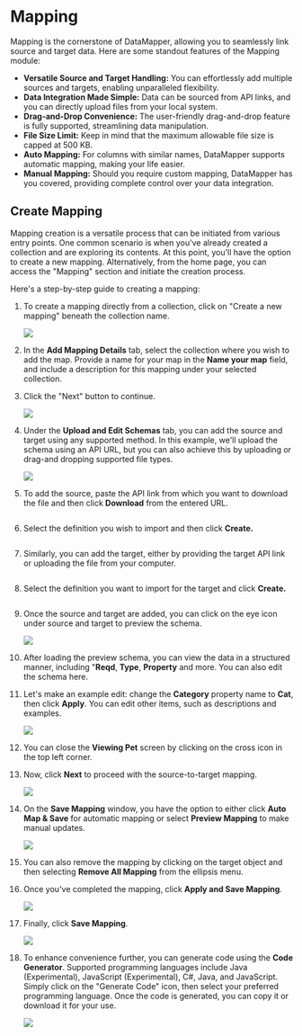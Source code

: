 # Mapping

Mapping is the cornerstone of DataMapper, allowing you to seamlessly link source and target data. Here are some standout features of the Mapping module:

* **Versatile Source and Target Handling:** You can effortlessly add multiple sources and targets, enabling unparalleled flexibility.
* **Data Integration Made Simple:** Data can be sourced from API links, and you can directly upload files from your local system.
* **Drag-and-Drop Convenience:** The user-friendly drag-and-drop feature is fully supported, streamlining data manipulation.
* **File Size Limit:** Keep in mind that the maximum allowable file size is capped at 500 KB.
* **Auto Mapping:** For columns with similar names, DataMapper supports automatic mapping, making your life easier.
* **Manual Mapping:** Should you require custom mapping, DataMapper has you covered, providing complete control over your data integration.

## Create Mapping

Mapping creation is a versatile process that can be initiated from various entry points. One common scenario is when you've already created a collection and are exploring its contents. At this point, you'll have the option to create a new mapping. Alternatively, from the home page, you can access the "Mapping" section and initiate the creation process.

Here's a step-by-step guide to creating a mapping:

1. To create a mapping directly from a collection, click on "Create a new mapping" beneath the collection name.

   ![](media/create-new-mapping.png)

2. In the **Add Mapping Details** tab, select the collection where you wish to add the map. Provide a name for your map in the **Name your map** field, and include a description for this mapping under your selected collection.

3. Click the "Next" button to continue.

   ![](media/add-mapping-details1.png)

4. Under the **Upload and Edit Schemas** tab, you can add the source and target using any supported method. In this example, we'll upload the schema using an API URL, but you can also achieve this by uploading or drag-and dropping supported file types.

   ![](media/upload-schema.png)
    
5. To add the source, paste the API link from which you want to download the file and then click **Download** from the entered URL.

   <div align="left">

   <img src="media/add-source.png" alt="">

   </div>
    
6. Select the definition you wish to import and then click **Create.**

   <div align="left">

   <img src="media/create-source-deffination.png" alt="">

   </div>
7. Similarly, you can add the target, either by providing the target API link or uploading the file from your computer.
    
   <div align="left">

   <img src="media/add-target.png" alt="">

   </div>
    
8. Select the definition you want to import for the target and click **Create.**

   <div align="left">

   <img src="media/target-defination.png" alt="">

   </div>
9. Once the source and target are added, you can click on the eye icon under source and target to preview the schema.

   ![](media/eye-preview-schema.png)

10. After loading the preview schema, you can view the data in a structured manner, including "**Reqd**, **Type**, **Property** and more. You can also edit the schema here.

11. Let's make an example edit: change the **Category** property name to **Cat**, then click **Apply**. You can edit other items, such as descriptions and examples.

    ![](media/edit-schema.png)
   
12. You can close the **Viewing Pet** screen by clicking on the cross icon in the top left corner.
13. Now, click **Next** to proceed with the source-to-target mapping.

    ![](media/stot1.png)
    
14. On the **Save Mapping** window, you have the option to either click **Auto Map & Save** for automatic mapping or select **Preview Mapping** to make manual updates.

    ![](media/preview-mapping.png)
    
15. You can also remove the mapping by clicking on the target object and then selecting **Remove All Mapping** from the ellipsis menu.
16. Once you've completed the mapping, click **Apply and Save Mapping**.

    ![](media/apply-mapping.png)
    
17. Finally, click **Save Mapping**.

    ![](media/save-mapping.png)
    
18. To enhance convenience further, you can generate code using the **Code Generator**. Supported programming languages include Java (Experimental), JavaScript (Experimental), C#, Java, and JavaScript. Simply click on the "Generate Code" icon, then select your preferred programming language. Once the code is generated, you can copy it or download it for your use.

    ![](media/generate-code.png)
